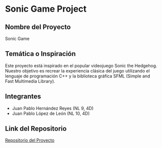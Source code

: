 # Sonic Game Project

## Nombre del Proyecto
Sonic Game

## Temática o Inspiración
Este proyecto está inspirado en el popular videojuego Sonic the Hedgehog. Nuestro objetivo es recrear la experiencia clásica del juego utilizando el lenguaje de programación C++ y la biblioteca gráfica SFML (Simple and Fast Multimedia Library).

## Integrantes
- Juan Pablo Hernández Reyes (NL 9, 4D)
- Juan Pablo López de León (NL 10, 4D)

## Link del Repositorio
[Repositorio del Proyecto](https://github.com/tu_usuario/sonic-game-project)

